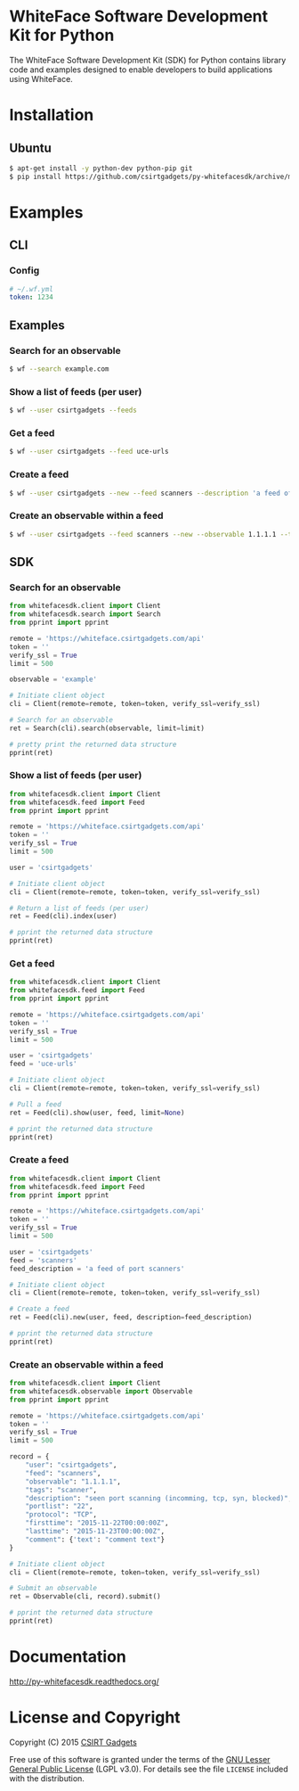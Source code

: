 # WhiteFace Software Development Kit for Python
The WhiteFace Software Development Kit (SDK) for Python contains library code and examples designed to enable developers to build applications using WhiteFace.

# Installation
## Ubuntu
  ```bash
  $ apt-get install -y python-dev python-pip git
  $ pip install https://github.com/csirtgadgets/py-whitefacesdk/archive/master.tar.gz
  ```

# Examples
## CLI
### Config
  ```yaml
  # ~/.wf.yml
  token: 1234
  ```
## Examples
### Search for an observable
  ```bash
  $ wf --search example.com
  ```
### Show a list of feeds (per user)
  ```bash
  $ wf --user csirtgadgets --feeds
  ```
### Get a feed
  ```bash
  $ wf --user csirtgadgets --feed uce-urls
  ```
### Create a feed
  ```bash
  $ wf --user csirtgadgets --new --feed scanners --description 'a feed of port scanners'
  ```
### Create an observable within a feed
  ```bash
  $ wf --user csirtgadgets --feed scanners --new --observable 1.1.1.1 --tags scanner --comment 'this is a port scanner'
  ```

## SDK
### Search for an observable

  ```python
  from whitefacesdk.client import Client
  from whitefacesdk.search import Search
  from pprint import pprint
  
  remote = 'https://whiteface.csirtgadgets.com/api'
  token = ''
  verify_ssl = True
  limit = 500
  
  observable = 'example'
  
  # Initiate client object
  cli = Client(remote=remote, token=token, verify_ssl=verify_ssl)
  
  # Search for an observable
  ret = Search(cli).search(observable, limit=limit)
  
  # pretty print the returned data structure
  pprint(ret)
  ```
  
### Show a list of feeds (per user)
  ```python
  from whitefacesdk.client import Client
  from whitefacesdk.feed import Feed
  from pprint import pprint
  
  remote = 'https://whiteface.csirtgadgets.com/api'
  token = ''
  verify_ssl = True
  limit = 500
  
  user = 'csirtgadgets'
  
  # Initiate client object
  cli = Client(remote=remote, token=token, verify_ssl=verify_ssl)
  
  # Return a list of feeds (per user)
  ret = Feed(cli).index(user)
  
  # pprint the returned data structure
  pprint(ret)
  ```

### Get a feed
  ```python
  from whitefacesdk.client import Client
  from whitefacesdk.feed import Feed
  from pprint import pprint
  
  remote = 'https://whiteface.csirtgadgets.com/api'
  token = ''
  verify_ssl = True
  limit = 500
  
  user = 'csirtgadgets'
  feed = 'uce-urls'
  
  # Initiate client object
  cli = Client(remote=remote, token=token, verify_ssl=verify_ssl)
  
  # Pull a feed
  ret = Feed(cli).show(user, feed, limit=None)
  
  # pprint the returned data structure
  pprint(ret)
  ```
  
### Create a feed
  ```python
  from whitefacesdk.client import Client
  from whitefacesdk.feed import Feed
  from pprint import pprint
  
  remote = 'https://whiteface.csirtgadgets.com/api'
  token = ''
  verify_ssl = True
  limit = 500
  
  user = 'csirtgadgets'
  feed = 'scanners'
  feed_description = 'a feed of port scanners'
  
  # Initiate client object
  cli = Client(remote=remote, token=token, verify_ssl=verify_ssl)
  
  # Create a feed
  ret = Feed(cli).new(user, feed, description=feed_description)
  
  # pprint the returned data structure
  pprint(ret)
  ```
  
### Create an observable within a feed  
  ```python
  from whitefacesdk.client import Client
  from whitefacesdk.observable import Observable
  from pprint import pprint
  
  remote = 'https://whiteface.csirtgadgets.com/api'
  token = ''
  verify_ssl = True
  limit = 500
  
  record = {
      "user": "csirtgadgets",
      "feed": "scanners",
      "observable": "1.1.1.1",
      "tags": "scanner",
      "description": "seen port scanning (incomming, tcp, syn, blocked)",
      "portlist": "22",
      "protocol": "TCP",
      "firsttime": "2015-11-22T00:00:00Z",
      "lasttime": "2015-11-23T00:00:00Z",
      "comment": {'text': "comment text"}
  }
  
  # Initiate client object
  cli = Client(remote=remote, token=token, verify_ssl=verify_ssl)
  
  # Submit an observable
  ret = Observable(cli, record).submit()
  
  # pprint the returned data structure
  pprint(ret)
  ```

# Documentation

http://py-whitefacesdk.readthedocs.org/


# License and Copyright

Copyright (C) 2015 [CSIRT Gadgets](http://csirtgadgets.com)

Free use of this software is granted under the terms of the [GNU Lesser General Public License](https://www.gnu.org/licenses/lgpl.html) (LGPL v3.0). For details see the file ``LICENSE`` included with the distribution.
